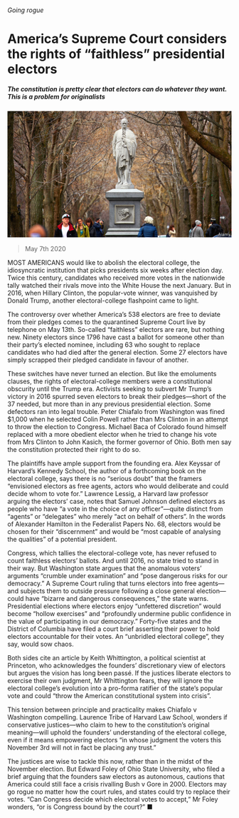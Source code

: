 ###### Going rogue

# America’s Supreme Court considers the rights of “faithless” presidential electors 

##### The constitution is pretty clear that electors can do whatever they want. This is a problem for originalists 

![image](images/20200509_USP001_1.jpg) 

> May 7th 2020 

MOST AMERICANS would like to abolish the electoral college, the idiosyncratic institution that picks presidents six weeks after election day. Twice this century, candidates who received more votes in the nationwide tally watched their rivals move into the White House the next January. But in 2016, when Hillary Clinton, the popular-vote winner, was vanquished by Donald Trump, another electoral-college flashpoint came to light.

The controversy over whether America’s 538 electors are free to deviate from their pledges comes to the quarantined Supreme Court live by telephone on May 13th. So-called “faithless” electors are rare, but nothing new. Ninety electors since 1796 have cast a ballot for someone other than their party’s elected nominee, including 63 who sought to replace candidates who had died after the general election. Some 27 electors have simply scrapped their pledged candidate in favour of another.


These switches have never turned an election. But like the emoluments clauses, the rights of electoral-college members were a constitutional obscurity until the Trump era. Activists seeking to subvert Mr Trump’s victory in 2016 spurred seven electors to break their pledges—short of the 37 needed, but more than in any previous presidential election. Some defectors ran into legal trouble. Peter Chiafalo from Washington was fined $1,000 when he selected Colin Powell rather than Mrs Clinton in an attempt to throw the election to Congress. Michael Baca of Colorado found himself replaced with a more obedient elector when he tried to change his vote from Mrs Clinton to John Kasich, the former governor of Ohio. Both men say the constitution protected their right to do so.

The plaintiffs have ample support from the founding era. Alex Keyssar of Harvard’s Kennedy School, the author of a forthcoming book on the electoral college, says there is no “serious doubt” that the framers “envisioned electors as free agents, actors who would deliberate and could decide whom to vote for.” Lawrence Lessig, a Harvard law professor arguing the electors’ case, notes that Samuel Johnson defined electors as people who have “a vote in the choice of any officer”—quite distinct from “agents” or “delegates” who merely “act on behalf of others”. In the words of Alexander Hamilton in the Federalist Papers No. 68, electors would be chosen for their “discernment” and would be “most capable of analysing the qualities” of a potential president.

Congress, which tallies the electoral-college vote, has never refused to count faithless electors’ ballots. And until 2016, no state tried to stand in their way. But Washington state argues that the anomalous voters’ arguments “crumble under examination” and “pose dangerous risks for our democracy.” A Supreme Court ruling that turns electors into free agents—and subjects them to outside pressure following a close general election—could have “bizarre and dangerous consequences,” the state warns. Presidential elections where electors enjoy “unfettered discretion” would become “hollow exercises” and “profoundly undermine public confidence in the value of participating in our democracy.” Forty-five states and the District of Columbia have filed a court brief asserting their power to hold electors accountable for their votes. An “unbridled electoral college”, they say, would sow chaos.

Both sides cite an article by Keith Whittington, a political scientist at Princeton, who acknowledges the founders’ discretionary view of electors but argues the vision has long been passé. If the justices liberate electors to exercise their own judgment, Mr Whittington fears, they will ignore the electoral college’s evolution into a pro-forma ratifier of the state’s popular vote and could “throw the American constitutional system into crisis”.

This tension between principle and practicality makes Chiafalo v Washington compelling. Laurence Tribe of Harvard Law School, wonders if conservative justices—who claim to hew to the constitution’s original meaning—will uphold the founders’ understanding of the electoral college, even if it means empowering electors “in whose judgment the voters this November 3rd will not in fact be placing any trust.”

The justices are wise to tackle this now, rather than in the midst of the November election. But Edward Foley of Ohio State University, who filed a brief arguing that the founders saw electors as autonomous, cautions that America could still face a crisis rivalling Bush v Gore in 2000. Electors may go rogue no matter how the court rules, and states could try to replace their votes. “Can Congress decide which electoral votes to accept,” Mr Foley wonders, “or is Congress bound by the court?” ■


